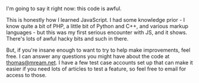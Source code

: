 I'm going to say it right now: this code is awful.

This is honestly how I learned JavaScript. I had some knowledge prior - I know quite a bit of PHP, a little bit of Python and C++, and various markup languages - but this was my first serious encounter with JS, and it shows. There's lots of awful hacky bits and such in there.

But, if you're insane enough to want to try to help make improvements, feel free. I can answer any questions you might have about the code at thomas@mream.net. I have a few test case accounts set up that can make it easier if you need lots of articles to test a feature, so feel free to email for access to those.